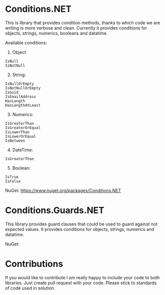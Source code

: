 # Conditions.NET

This is library that provides condition methods, thanks to which code we are writing is more verbose and clean.
Currently it provides conditions for objects, strings, numerics, booleans and datatime.

Available conditions:
1. Object
  ```
  IsNull
  IsNotNull
  ```
2. String:
  ```
  IsNullOrEmpty
  IsNotNullOrEmpty
  IsGuid
  IsEmailAddress
  HasLength
  HasLengthAtLeast
  ```
3. Numerics:
  ```
  IsGreaterThan
  IsGreaterOrEqual
  IsLowerThan
  IsLowerOrEqual
  IsBetween
  ```
4. DateTime:
  ```
  IsGreaterThan
  ```
5. Boolean:
  ```
  IsTrue
  IsFalse
  ```

NuGet: https://www.nuget.org/packages/Conditions.NET

# Conditions.Guards.NET

This library provides guard clauses that could be used to guard against not expected values.
It provides conditions for objects, strings, numerics and datatime.

NuGet:

# Contributions

If you would like to contribute I am really happy to include your code to both libraries. Just create pull request with your code. Please stick to standards of code used in solution.